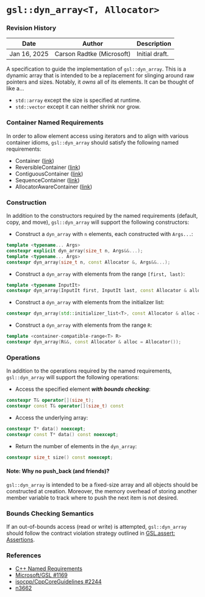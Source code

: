 <!-- $ pandoc -V geometry:margin=1in -V colorlinks=true -o dyn_array.pdf dyn_array.md --> 

# `gsl::dyn_array<T, Allocator>`

### Revision History

| Date | Author | Description |
| ---- | ------ | ----------- |
| Jan 16, 2025 | Carson Radtke (Microsoft) | Initial draft. |

A specification to guide the implementation of `gsl::dyn_array`. This is a dynamic array
that is intended to be a replacement for slinging around raw pointers and sizes.
Notably, it _owns_ all of its elements. It can be thought of like a...

* `std::array` except the size is specified at runtime.
* `std::vector` except it can neither shrink nor grow.

### Container Named Requirements
In order to allow element access using iterators and to align with various container
idioms, `gsl::dyn_array` should satisfy the following named requirements:

* Container ([link](https://en.cppreference.com/w/cpp/named_req/Container))
* ReversibleContainer ([link](https://en.cppreference.com/w/cpp/named_req/ReversibleContainer))
* ContiguousContainer ([link](https://en.cppreference.com/w/cpp/named_req/ContiguousContainer))
* SequenceContainer ([link](https://en.cppreference.com/w/cpp/named_req/SequenceContainer))
* AllocatorAwareContainer ([link](https://en.cppreference.com/w/cpp/named_req/AllocatorAwareContainer))

### Construction
In addition to the constructors required by the named requirements (default, copy, and
move), `gsl::dyn_array` will support the following constructors:

* Construct a `dyn_array` with `n` elements, each constructed with `Args...`:
```c++
template <typename... Args>
constexpr explicit dyn_array(size_t n, Args&&...);
template <typename... Args>
constexpr dyn_array(size_t n, const Allocator &, Args&&...);
```

* Construct a `dyn_array` with elements from the range `[first, last)`:
```c++
template <typename InputIt>
constexpr dyn_array(InputIt first, InputIt last, const Allocator & alloc = Allocator());
```

* Construct a `dyn_array` with elements from the initializer list:
```c++
constexpr dyn_array(std::initializer_list<T>, const Allocator & alloc = Allocator());
```

* Construct a `dyn_array` with elements from the range `R`:
```c++
template <container-compatible-range<T> R>
constexpr dyn_array(R&&, const Allocator & alloc = Allocator());
```

### Operations
In addition to the operations required by the named requirements, `gsl::dyn_array` will
support the following operations:

* Access the specified element **_with bounds checking_**:
```c++
constexpr T& operator[](size_t);
constexpr const T& operator[](size_t) const
```

* Access the underlying array:
```c++
constexpr T* data() noexcept;
constexpr const T* data() const noexcept;
```

* Return the number of elements in the `dyn_array`:
```c++
constexpr size_t size() const noexcept;
```

#### Note: Why no push_back (and friends)?
`gsl::dyn_array` is intended to be a fixed-size array and all objects should be
constructed at creation. Moreover, the memory overhead of storing another member
variable to track where to push the next item is not desired.

### Bounds Checking Semantics
If an out-of-bounds access (read or write) is attempted, `gsl::dyn_array` should follow
the contract violation strategy outlined in [GSL.assert: Assertions](https://isocpp.github.io/CppCoreGuidelines/CppCoreGuidelines#gslassert-assertions).

### References
* [C++ Named Requirements](https://en.cppreference.com/w/cpp/named_req)
* [Microsoft/GSL #1169](https://github.com/microsoft/GSL/issues/1169)
* [isocpp/CppCoreGuidelines #2244](https://github.com/isocpp/CppCoreGuidelines/issues/2244)
* [n3662](http://www.open-std.org/jtc1/sc22/wg21/docs/papers/2013/n3662.html)
